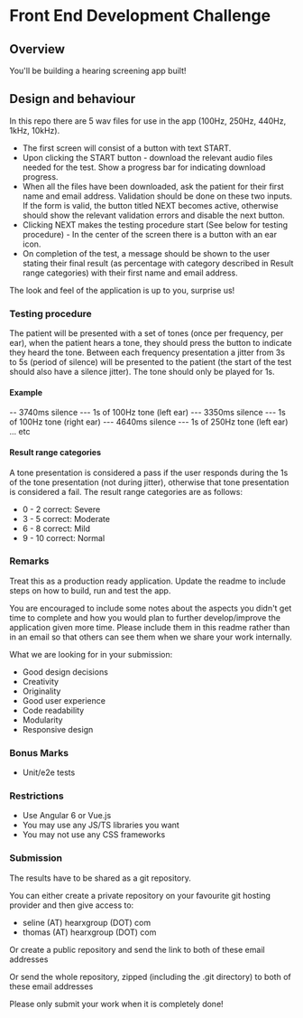 # Front End Development Challenge

## Overview
You'll be building a hearing screening app built!

## Design and behaviour
In this repo there are 5 wav files for use in the app (100Hz, 250Hz, 440Hz, 1kHz, 10kHz). 

- The first screen will consist of a button with text START. 
- Upon clicking the START button - download the relevant audio files needed for the test. Show a progress bar for indicating download progress.
- When all the files have been downloaded, ask the patient for their first name and email address. Validation should be done on these two inputs. If the form is valid, the button titled NEXT becomes active, otherwise should show the relevant validation errors and disable the next button. 
- Clicking NEXT makes the testing procedure start (See below for testing procedure) - In the center of the screen there is a button with an ear icon. 
- On completion of the test, a message should be shown to the user stating their final result (as percentage with category described in Result range categories) with their first name and email address.

The look and feel of the application is up to you, surprise us!

### Testing procedure

The patient will be presented with a set of tones (once per frequency, per ear), when the patient hears a tone, they should press the button to indicate they heard the tone. Between each frequency presentation a jitter from 3s to 5s (period of silence) will be presented to the patient (the start of the test should also have a silence jitter). The tone should only be played for 1s. 

#### Example 
-- 3740ms silence --- 1s of 100Hz tone (left ear)  --- 3350ms silence --- 1s of 100Hz tone (right ear) --- 4640ms silence --- 1s of 250Hz tone (left ear)  ... etc

#### Result range categories
A tone presentation is considered a pass if the user responds during the 1s of the tone presentation (not during jitter), otherwise that tone presentation is considered a fail. 
The result range categories are as follows: 
- 0 - 2 correct: Severe
- 3 - 5 correct: Moderate
- 6 - 8 correct: Mild
- 9 - 10 correct: Normal

### Remarks 

Treat this as a production ready application. Update the readme to include steps on how to build, run and test the app. 

You are encouraged to include some notes about the aspects you didn't get time to complete and how you would plan to further develop/improve the application given more time. Please include them in this readme rather than in an email so that others can see them when we share your work internally.

What we are looking for in your submission:

- Good design decisions
- Creativity
- Originality
- Good user experience
- Code readability
- Modularity 
- Responsive design

### Bonus Marks
- Unit/e2e tests

### Restrictions
- Use Angular 6 or Vue.js
- You may use any JS/TS libraries you want
- You may not use any CSS frameworks


### Submission 
The results have to be shared as a git repository.

You can either create a private repository on your favourite git hosting provider and then give access to:

- seline (AT) hearxgroup (DOT) com
- thomas (AT) hearxgroup (DOT) com

Or create a public repository and send the link to both of these email addresses

Or send the whole repository, zipped (including the .git directory) to both of these email addresses

Please only submit your work when it is completely done!
